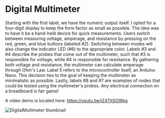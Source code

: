 # Digital Multimeter

Starting with the first label, we have the numeric output itself. I
opted for a four-digit display to keep the form factor as small as
possible. The idea was to have it be a hand-held device for quick
measurements.
Users switch between measuring voltage, amperage, and
resistance by pressing on the red, green, and blue buttons
(labeled #2). Switching between modes will also change the
indicator LED (#6) to the appropriate color.
Labels #3 and #4 describe the probes that come out of the
multimeter, such that #3 is responsible for voltage, while #4 is
responsible for resistance. By gathering both voltage and
resistance, the multimeter can calculate amperage through Ohm's
Law.
Label 5 refers to the microcontroller itself, an Arduino Nano. This
decision ties to the goal of keeping the multimeter as minimalistic
as possible.
Lastly, labels #8 and #7 are examples of nodes that could be
tested using the multimeter's probes. Any electrical connection
on a breadboard is fair game!

A video demo is located here: https://youtu.be/jZ4TjtSOWps

![DigitalMultimeter thumbnail](https://user-images.githubusercontent.com/34201673/183144333-6f0fd560-8280-4010-90cb-02ff42fcd7bb.png)
